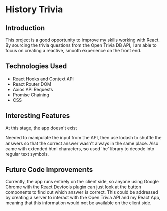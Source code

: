 # History Trivia

## Introduction
This project is a good opportunity to improve my skills working with React. By sourcing the trivia questions from the Open Trivia DB API, I am able to focus on creating a reactive, smooth experience on the front end.

## Technologies Used

* React Hooks and Context API
* React Router DOM
* Axios API Requests
* Promise Chaining
* CSS

## Interesting Features
At this stage, the app doesn't exist

Needed to manipulate the input from the API, then use lodash to shuffle the answers so that the correct answer wasn't always in the same place. Also came with extended html characters, so used 'he' library to decode into regular text symbols.

## Future Code Improvements
Currently, the app runs entirely on the client side, so anyone using Google Chrome with the React Devtools plugin can just look at the button components to find out which answer is correct. This could be addressed by creating a server to interact with the Open Trivia API and my React App, meaning that this information would not be available on the client side. 